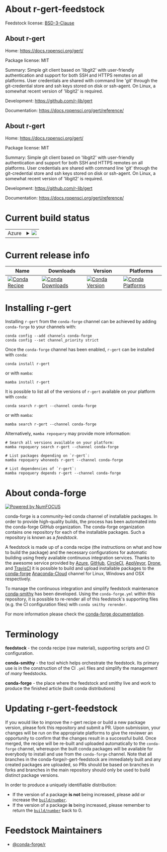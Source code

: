 About r-gert-feedstock
======================

Feedstock license: [BSD-3-Clause](https://github.com/conda-forge/r-gert-feedstock/blob/main/LICENSE.txt)


About r-gert
------------

Home: https://docs.ropensci.org/gert/

Package license: MIT

Summary: Simple git client based on 'libgit2' with user-friendly authentication and support for both SSH and HTTPS remotes on all platforms. User credentials are shared with command line 'git' through the git-credential store and ssh keys stored on disk or ssh-agent. On Linux, a somewhat recent  version of 'libgit2' is required.

Development: https://github.com/r-lib/gert

Documentation: https://docs.ropensci.org/gert/reference/

About r-gert
------------

Home: https://docs.ropensci.org/gert/

Package license: MIT

Summary: Simple git client based on 'libgit2' with user-friendly authentication and support for both SSH and HTTPS remotes on all platforms. User credentials are shared with command line 'git' through the git-credential store and ssh keys stored on disk or ssh-agent. On Linux, a somewhat recent  version of 'libgit2' is required.

Development: https://github.com/r-lib/gert

Documentation: https://docs.ropensci.org/gert/reference/

Current build status
====================


<table>
    
  <tr>
    <td>Azure</td>
    <td>
      <details>
        <summary>
          <a href="https://dev.azure.com/conda-forge/feedstock-builds/_build/latest?definitionId=10306&branchName=main">
            <img src="https://dev.azure.com/conda-forge/feedstock-builds/_apis/build/status/r-gert-feedstock?branchName=main">
          </a>
        </summary>
        <table>
          <thead><tr><th>Variant</th><th>Status</th></tr></thead>
          <tbody><tr>
              <td>linux_64_r_base4.2</td>
              <td>
                <a href="https://dev.azure.com/conda-forge/feedstock-builds/_build/latest?definitionId=10306&branchName=main">
                  <img src="https://dev.azure.com/conda-forge/feedstock-builds/_apis/build/status/r-gert-feedstock?branchName=main&jobName=linux&configuration=linux%20linux_64_r_base4.2" alt="variant">
                </a>
              </td>
            </tr><tr>
              <td>linux_64_r_base4.3</td>
              <td>
                <a href="https://dev.azure.com/conda-forge/feedstock-builds/_build/latest?definitionId=10306&branchName=main">
                  <img src="https://dev.azure.com/conda-forge/feedstock-builds/_apis/build/status/r-gert-feedstock?branchName=main&jobName=linux&configuration=linux%20linux_64_r_base4.3" alt="variant">
                </a>
              </td>
            </tr><tr>
              <td>linux_aarch64_r_base4.2</td>
              <td>
                <a href="https://dev.azure.com/conda-forge/feedstock-builds/_build/latest?definitionId=10306&branchName=main">
                  <img src="https://dev.azure.com/conda-forge/feedstock-builds/_apis/build/status/r-gert-feedstock?branchName=main&jobName=linux&configuration=linux%20linux_aarch64_r_base4.2" alt="variant">
                </a>
              </td>
            </tr><tr>
              <td>linux_aarch64_r_base4.3</td>
              <td>
                <a href="https://dev.azure.com/conda-forge/feedstock-builds/_build/latest?definitionId=10306&branchName=main">
                  <img src="https://dev.azure.com/conda-forge/feedstock-builds/_apis/build/status/r-gert-feedstock?branchName=main&jobName=linux&configuration=linux%20linux_aarch64_r_base4.3" alt="variant">
                </a>
              </td>
            </tr><tr>
              <td>linux_ppc64le_r_base4.2</td>
              <td>
                <a href="https://dev.azure.com/conda-forge/feedstock-builds/_build/latest?definitionId=10306&branchName=main">
                  <img src="https://dev.azure.com/conda-forge/feedstock-builds/_apis/build/status/r-gert-feedstock?branchName=main&jobName=linux&configuration=linux%20linux_ppc64le_r_base4.2" alt="variant">
                </a>
              </td>
            </tr><tr>
              <td>linux_ppc64le_r_base4.3</td>
              <td>
                <a href="https://dev.azure.com/conda-forge/feedstock-builds/_build/latest?definitionId=10306&branchName=main">
                  <img src="https://dev.azure.com/conda-forge/feedstock-builds/_apis/build/status/r-gert-feedstock?branchName=main&jobName=linux&configuration=linux%20linux_ppc64le_r_base4.3" alt="variant">
                </a>
              </td>
            </tr><tr>
              <td>osx_64_r_base4.2</td>
              <td>
                <a href="https://dev.azure.com/conda-forge/feedstock-builds/_build/latest?definitionId=10306&branchName=main">
                  <img src="https://dev.azure.com/conda-forge/feedstock-builds/_apis/build/status/r-gert-feedstock?branchName=main&jobName=osx&configuration=osx%20osx_64_r_base4.2" alt="variant">
                </a>
              </td>
            </tr><tr>
              <td>osx_64_r_base4.3</td>
              <td>
                <a href="https://dev.azure.com/conda-forge/feedstock-builds/_build/latest?definitionId=10306&branchName=main">
                  <img src="https://dev.azure.com/conda-forge/feedstock-builds/_apis/build/status/r-gert-feedstock?branchName=main&jobName=osx&configuration=osx%20osx_64_r_base4.3" alt="variant">
                </a>
              </td>
            </tr><tr>
              <td>osx_arm64_r_base4.2</td>
              <td>
                <a href="https://dev.azure.com/conda-forge/feedstock-builds/_build/latest?definitionId=10306&branchName=main">
                  <img src="https://dev.azure.com/conda-forge/feedstock-builds/_apis/build/status/r-gert-feedstock?branchName=main&jobName=osx&configuration=osx%20osx_arm64_r_base4.2" alt="variant">
                </a>
              </td>
            </tr><tr>
              <td>osx_arm64_r_base4.3</td>
              <td>
                <a href="https://dev.azure.com/conda-forge/feedstock-builds/_build/latest?definitionId=10306&branchName=main">
                  <img src="https://dev.azure.com/conda-forge/feedstock-builds/_apis/build/status/r-gert-feedstock?branchName=main&jobName=osx&configuration=osx%20osx_arm64_r_base4.3" alt="variant">
                </a>
              </td>
            </tr><tr>
              <td>win_64</td>
              <td>
                <a href="https://dev.azure.com/conda-forge/feedstock-builds/_build/latest?definitionId=10306&branchName=main">
                  <img src="https://dev.azure.com/conda-forge/feedstock-builds/_apis/build/status/r-gert-feedstock?branchName=main&jobName=win&configuration=win%20win_64_" alt="variant">
                </a>
              </td>
            </tr>
          </tbody>
        </table>
      </details>
    </td>
  </tr>
</table>

Current release info
====================

| Name | Downloads | Version | Platforms |
| --- | --- | --- | --- |
| [![Conda Recipe](https://img.shields.io/badge/recipe-r--gert-green.svg)](https://anaconda.org/conda-forge/r-gert) | [![Conda Downloads](https://img.shields.io/conda/dn/conda-forge/r-gert.svg)](https://anaconda.org/conda-forge/r-gert) | [![Conda Version](https://img.shields.io/conda/vn/conda-forge/r-gert.svg)](https://anaconda.org/conda-forge/r-gert) | [![Conda Platforms](https://img.shields.io/conda/pn/conda-forge/r-gert.svg)](https://anaconda.org/conda-forge/r-gert) |

Installing r-gert
=================

Installing `r-gert` from the `conda-forge` channel can be achieved by adding `conda-forge` to your channels with:

```
conda config --add channels conda-forge
conda config --set channel_priority strict
```

Once the `conda-forge` channel has been enabled, `r-gert` can be installed with `conda`:

```
conda install r-gert
```

or with `mamba`:

```
mamba install r-gert
```

It is possible to list all of the versions of `r-gert` available on your platform with `conda`:

```
conda search r-gert --channel conda-forge
```

or with `mamba`:

```
mamba search r-gert --channel conda-forge
```

Alternatively, `mamba repoquery` may provide more information:

```
# Search all versions available on your platform:
mamba repoquery search r-gert --channel conda-forge

# List packages depending on `r-gert`:
mamba repoquery whoneeds r-gert --channel conda-forge

# List dependencies of `r-gert`:
mamba repoquery depends r-gert --channel conda-forge
```


About conda-forge
=================

[![Powered by
NumFOCUS](https://img.shields.io/badge/powered%20by-NumFOCUS-orange.svg?style=flat&colorA=E1523D&colorB=007D8A)](https://numfocus.org)

conda-forge is a community-led conda channel of installable packages.
In order to provide high-quality builds, the process has been automated into the
conda-forge GitHub organization. The conda-forge organization contains one repository
for each of the installable packages. Such a repository is known as a *feedstock*.

A feedstock is made up of a conda recipe (the instructions on what and how to build
the package) and the necessary configurations for automatic building using freely
available continuous integration services. Thanks to the awesome service provided by
[Azure](https://azure.microsoft.com/en-us/services/devops/), [GitHub](https://github.com/),
[CircleCI](https://circleci.com/), [AppVeyor](https://www.appveyor.com/),
[Drone](https://cloud.drone.io/welcome), and [TravisCI](https://travis-ci.com/)
it is possible to build and upload installable packages to the
[conda-forge](https://anaconda.org/conda-forge) [Anaconda-Cloud](https://anaconda.org/)
channel for Linux, Windows and OSX respectively.

To manage the continuous integration and simplify feedstock maintenance
[conda-smithy](https://github.com/conda-forge/conda-smithy) has been developed.
Using the ``conda-forge.yml`` within this repository, it is possible to re-render all of
this feedstock's supporting files (e.g. the CI configuration files) with ``conda smithy rerender``.

For more information please check the [conda-forge documentation](https://conda-forge.org/docs/).

Terminology
===========

**feedstock** - the conda recipe (raw material), supporting scripts and CI configuration.

**conda-smithy** - the tool which helps orchestrate the feedstock.
                   Its primary use is in the construction of the CI ``.yml`` files
                   and simplify the management of *many* feedstocks.

**conda-forge** - the place where the feedstock and smithy live and work to
                  produce the finished article (built conda distributions)


Updating r-gert-feedstock
=========================

If you would like to improve the r-gert recipe or build a new
package version, please fork this repository and submit a PR. Upon submission,
your changes will be run on the appropriate platforms to give the reviewer an
opportunity to confirm that the changes result in a successful build. Once
merged, the recipe will be re-built and uploaded automatically to the
`conda-forge` channel, whereupon the built conda packages will be available for
everybody to install and use from the `conda-forge` channel.
Note that all branches in the conda-forge/r-gert-feedstock are
immediately built and any created packages are uploaded, so PRs should be based
on branches in forks and branches in the main repository should only be used to
build distinct package versions.

In order to produce a uniquely identifiable distribution:
 * If the version of a package **is not** being increased, please add or increase
   the [``build/number``](https://docs.conda.io/projects/conda-build/en/latest/resources/define-metadata.html#build-number-and-string).
 * If the version of a package **is** being increased, please remember to return
   the [``build/number``](https://docs.conda.io/projects/conda-build/en/latest/resources/define-metadata.html#build-number-and-string)
   back to 0.

Feedstock Maintainers
=====================

* [@conda-forge/r](https://github.com/conda-forge/r/)


